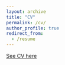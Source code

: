 ```yaml
---
layout: archive
title: "CV"
permalink: /cv/
author_profile: true
redirect_from:
  - /resume
---
```

[See CV here](https://drive.google.com/file/d/1LJva5pmUybPESHc3ibJ2k_Zi_fxkhWLb/view?usp=sharing)

